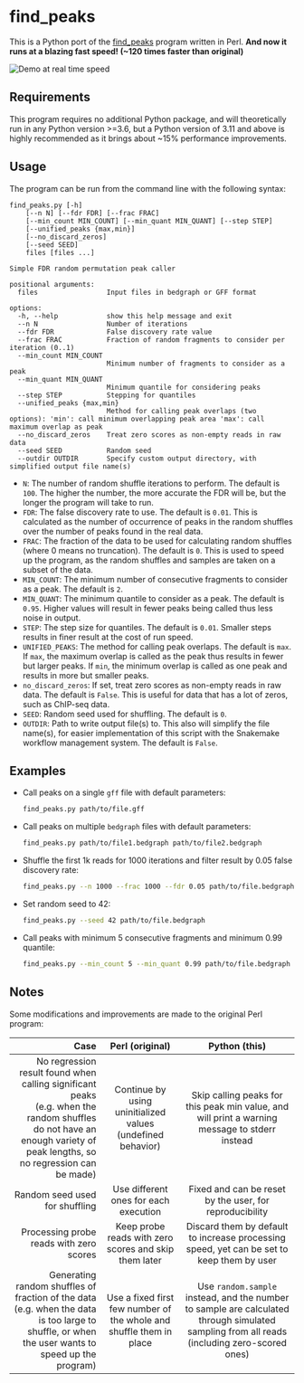 # find_peaks

This is a Python port of the [find_peaks](https://github.com/owenjm/find_peaks) program written in Perl. **And now it runs at a blazing fast speed! (~120 times faster than original)**

![Demo at real time speed](example/demo.gif)

## Requirements

This program requires no additional Python package, and will theoretically run in any Python version >=3.6, but a Python version of 3.11 and above is highly recommended as it brings about ~15% performance improvements.

## Usage

The program can be run from the command line with the following syntax:

```
find_peaks.py [-h]
    [--n N] [--fdr FDR] [--frac FRAC]
    [--min_count MIN_COUNT] [--min_quant MIN_QUANT] [--step STEP]
    [--unified_peaks {max,min}]
    [--no_discard_zeros]
    [--seed SEED]
    files [files ...]

Simple FDR random permutation peak caller

positional arguments:
  files                 Input files in bedgraph or GFF format

options:
  -h, --help            show this help message and exit
  --n N                 Number of iterations
  --fdr FDR             False discovery rate value
  --frac FRAC           Fraction of random fragments to consider per iteration (0..1)
  --min_count MIN_COUNT
                        Minimum number of fragments to consider as a peak
  --min_quant MIN_QUANT
                        Minimum quantile for considering peaks
  --step STEP           Stepping for quantiles
  --unified_peaks {max,min}
                        Method for calling peak overlaps (two options): 'min': call minimum overlapping peak area 'max': call maximum overlap as peak
  --no_discard_zeros    Treat zero scores as non-empty reads in raw data
  --seed SEED           Random seed
  --outdir OUTDIR       Specify custom output directory, with simplified output file name(s)
```

- `N`: The number of random shuffle iterations to perform. The default is `100`. The higher the number, the more accurate the FDR will be, but the longer the program will take to run.
- `FDR`: The false discovery rate to use. The default is `0.01`. This is calculated as the number of occurrence of peaks in the random shuffles over the number of peaks found in the real data.
- `FRAC`: The fraction of the data to be used for calculating random shuffles (where 0 means no truncation). The default is `0`. This is used to speed up the program, as the random shuffles and samples are taken on a subset of the data.
- `MIN_COUNT`: The minimum number of consecutive fragments to consider as a peak. The default is `2`.
- `MIN_QUANT`: The minimum quantile to consider as a peak. The default is `0.95`. Higher values will result in fewer peaks being called thus less noise in output.
- `STEP`: The step size for quantiles. The default is `0.01`. Smaller steps results in finer result at the cost of run speed.
- `UNIFIED_PEAKS`: The method for calling peak overlaps. The default is `max`. If `max`, the maximum overlap is called as the peak thus results in fewer but larger peaks. If `min`, the minimum overlap is called as one peak and results in more but smaller peaks.
- `no_discard_zeros`: If set, treat zero scores as non-empty reads in raw data. The default is `False`. This is useful for data that has a lot of zeros, such as ChIP-seq data.
- `SEED`: Random seed used for shuffling. The default is `0`.
- `OUTDIR`: Path to write output file(s) to. This also will simplify the file name(s), for easier implementation of this script with the Snakemake workflow management system. The default is `False`.

## Examples

- Call peaks on a single `gff` file with default parameters:
  ```bash
  find_peaks.py path/to/file.gff
  ```
- Call peaks on multiple `bedgraph` files with default parameters:
  ```bash
  find_peaks.py path/to/file1.bedgraph path/to/file2.bedgraph
  ```
- Shuffle the first 1k reads for 1000 iterations and filter result by 0.05 false discovery rate:
  ```bash
  find_peaks.py --n 1000 --frac 1000 --fdr 0.05 path/to/file.bedgraph
  ```
- Set random seed to 42:
  ```bash
  find_peaks.py --seed 42 path/to/file.bedgraph
  ```
- Call peaks with minimum 5 consecutive fragments and minimum 0.99 quantile:
  ```bash
  find_peaks.py --min_count 5 --min_quant 0.99 path/to/file.bedgraph
  ```

## Notes

Some modifications and improvements are made to the original Perl program:

|                                                                                                                                                                       Case |                           Perl (original)                           |                                                                Python (this)                                                                |
| -------------------------------------------------------------------------------------------------------------------------------------------------------------------------: | :-----------------------------------------------------------------: | :-----------------------------------------------------------------------------------------------------------------------------------------: |
| No regression result found when calling significant peaks <br/>(e.g. when the random shuffles do not have an enough variety of peak lengths, so no regression can be made) |     Continue by using uninitialized values (undefined behavior)     |                       Skip calling peaks for this peak min value, and will print a warning message to stderr instead                        |
|                                                                                                                                             Random seed used for shuffling |                Use different ones for each execution                |                                           Fixed and can be reset by the user, for reproducibility                                           |
|                                                                                                                                    Processing probe reads with zero scores |        Keep probe reads with zero scores and skip them later        |                          Discard them by default to increase processing speed, yet can be set to keep them by user                          |
|                       Generating random shuffles of fraction of the data <br/>(e.g. when the data is too large to shuffle, or when the user wants to speed up the program) | Use a fixed first few number of the whole and shuffle them in place | Use `random.sample` instead, and the number to sample are calculated through simulated sampling from all reads (including zero-scored ones) |
